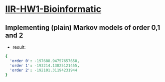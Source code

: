 # [IIR-HW1-Bioinformatic](https://hackmd.io/yRa9PEfwQXKHwPzv0lnXmw)

## Implementing (plain) Markov models of order 0,1 and 2
- result:
```yaml
{
  'order 0': -197688.94757657658, 
  'order 1': -193214.13825121455, 
  'order 2': -192101.31194231944
}
```


